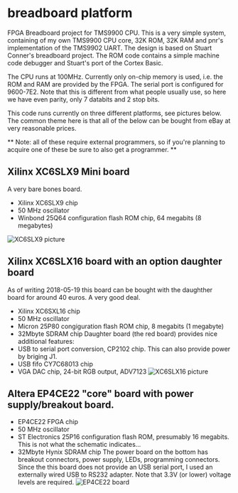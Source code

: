 # breadboard platform
FPGA Breadboard project for TMS9900 CPU. This is a very simple system, containing of my own TMS9900 CPU core, 32K ROM, 32K RAM and pnr's implementation of the TMS9902 UART. The design is based on Stuart Conner's breadboard project. The ROM code contains a simple machine code debugger and Stuart's port of the Cortex Basic.

The CPU runs at 100MHz. Currently only on-chip memory is used, i.e. the ROM and RAM are provided by the FPGA. The serial port is configured for 9600-7E2. Note that this is different from what people usually use, so here we have even parity, only 7 databits and 2 stop bits.

This code runs currently on three different platforms, see pictures below. The common theme here is that all of the below can be bought from eBay at very reasonable prices. 

 ** Note: all of these require external programmers, so if you're planning to acquire one of these be sure to also get a programmer. ** 

## Xilinx XC6SLX9 Mini board
A very bare bones board. 
* Xilinx XC6SLX9 chip
* 50 MHz oscillator
* Winbond 25Q64 configuration flash ROM chip, 64 megabits (8 megabytes)

![XC6SLX9 picture](https://user-images.githubusercontent.com/18168418/40271371-22704894-5ba5-11e8-9301-0d9d349e5e0e.jpg)

## Xilinx XC6SLX16 board with an option daughter board
As of writing 2018-05-19 this board can be bought with the daughther board for around 40 euros. A very good deal.
* Xilinx XC6SXL16 chip
* 50 MHz oscillator
* Micron 25P80 congiguration flash ROM chip, 8 megabits (1 megabyte)
* 32Mbyte SDRAM chip
Daughter board (the red board) provides nice additional features:
* USB to serial port conversion, CP2102 chip. This can also provide power by briging J1.
* USB fifo CY7C68013 chip
* VGA DAC chip, 24-bit RGB output, ADV7123
![XC6SLX16 picture](https://user-images.githubusercontent.com/18168418/40271384-49ce3c5c-5ba5-11e8-925c-55ba36bf69d6.jpg)

## Altera EP4CE22 "core" board with power supply/breakout board.
* EP4CE22 FPGA chip
* 50 MHz oscillator
* ST Electronics 25P16 configuration flash ROM, presumably 16 megabits. This is not what the schematic indicates...
* 32Mbyte Hynix SDRAM chip
The power board on the bottom has breakout connectors, power supply, LEDs, programming connectors.
Since the this board does not provide an USB serial port, I used an externally wired USB to RS232 adapter. Note that 3.3V (or lower) voltage levels are required.
![EP4CE22 board](https://user-images.githubusercontent.com/18168418/40271389-598204a8-5ba5-11e8-9f86-a6f73fcdb5a6.jpg)
